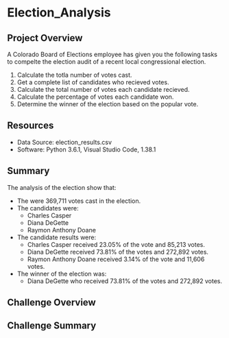 # Election_Analysis
## Project Overview
A Colorado Board of Elections employee has given you the following tasks to compelte the election audit of a recent local congressional election.

1. Calculate the totla number of votes cast.
2. Get a complete list of candidates who recieved votes.
3. Calculate the total number of votes each candidate recieved.
4. Calculate the percentage of votes each candidate won.
5. Determine the winner of the election based on the popular vote.

## Resources
- Data Source: election_results.csv
- Software: Python 3.6.1, Visual Studio Code, 1.38.1

## Summary
The analysis of the election show that:
  - The were 369,711 votes cast in the election.
  - The candidates were:
    - Charles Casper
    - Diana DeGette
    - Raymon Anthony Doane
- The candidate results were:
    - Charles Casper received 23.05% of the vote and 85,213 votes.
    - Diana DeGette received 73.81% of the votes and 272,892 votes.
    - Raymon Anthony Doane received 3.14% of the vote and 11,606 votes.
- The winner of the election was:
    - Diana DeGette who received 73.81% of the votes and 272,892 votes.

## Challenge Overview

## Challenge Summary
